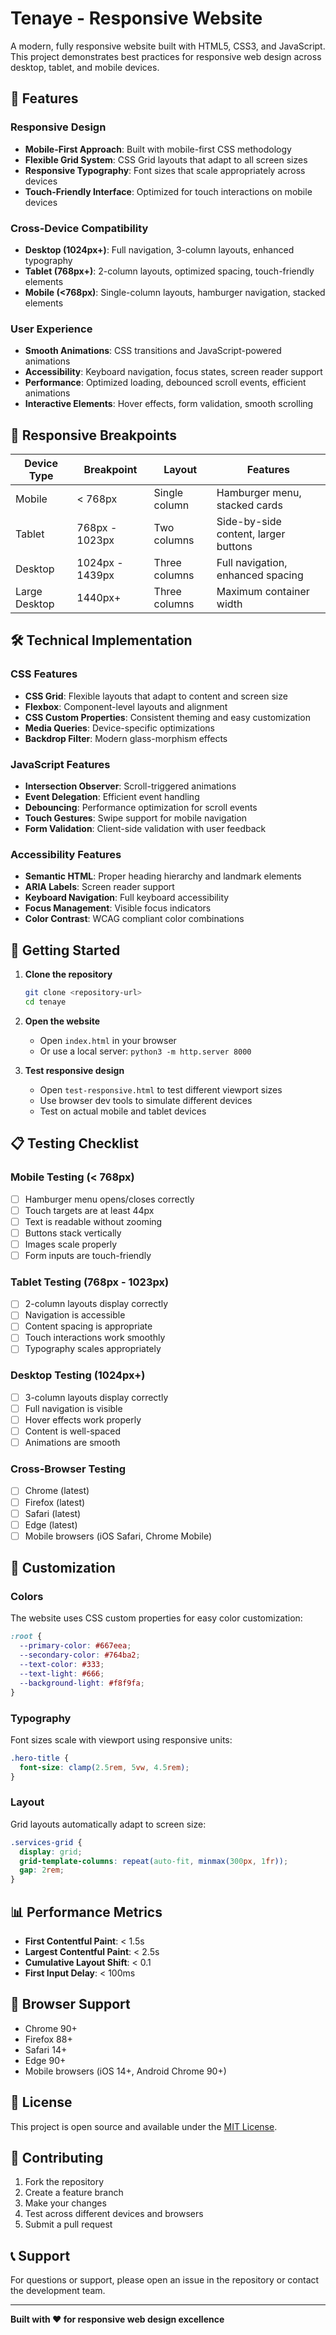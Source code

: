# Tenaye - Responsive Website

A modern, fully responsive website built with HTML5, CSS3, and JavaScript. This project demonstrates best practices for responsive web design across desktop, tablet, and mobile devices.

## 🌟 Features

### Responsive Design
- **Mobile-First Approach**: Built with mobile-first CSS methodology
- **Flexible Grid System**: CSS Grid layouts that adapt to all screen sizes
- **Responsive Typography**: Font sizes that scale appropriately across devices
- **Touch-Friendly Interface**: Optimized for touch interactions on mobile devices

### Cross-Device Compatibility
- **Desktop (1024px+)**: Full navigation, 3-column layouts, enhanced typography
- **Tablet (768px+)**: 2-column layouts, optimized spacing, touch-friendly elements
- **Mobile (<768px)**: Single-column layouts, hamburger navigation, stacked elements

### User Experience
- **Smooth Animations**: CSS transitions and JavaScript-powered animations
- **Accessibility**: Keyboard navigation, focus states, screen reader support
- **Performance**: Optimized loading, debounced scroll events, efficient animations
- **Interactive Elements**: Hover effects, form validation, smooth scrolling

## 📱 Responsive Breakpoints

| Device Type | Breakpoint | Layout | Features |
|-------------|------------|--------|----------|
| Mobile | < 768px | Single column | Hamburger menu, stacked cards |
| Tablet | 768px - 1023px | Two columns | Side-by-side content, larger buttons |
| Desktop | 1024px - 1439px | Three columns | Full navigation, enhanced spacing |
| Large Desktop | 1440px+ | Three columns | Maximum container width |

## 🛠️ Technical Implementation

### CSS Features
- **CSS Grid**: Flexible layouts that adapt to content and screen size
- **Flexbox**: Component-level layouts and alignment
- **CSS Custom Properties**: Consistent theming and easy customization
- **Media Queries**: Device-specific optimizations
- **Backdrop Filter**: Modern glass-morphism effects

### JavaScript Features
- **Intersection Observer**: Scroll-triggered animations
- **Event Delegation**: Efficient event handling
- **Debouncing**: Performance optimization for scroll events
- **Touch Gestures**: Swipe support for mobile navigation
- **Form Validation**: Client-side validation with user feedback

### Accessibility Features
- **Semantic HTML**: Proper heading hierarchy and landmark elements
- **ARIA Labels**: Screen reader support
- **Keyboard Navigation**: Full keyboard accessibility
- **Focus Management**: Visible focus indicators
- **Color Contrast**: WCAG compliant color combinations

## 🚀 Getting Started

1. **Clone the repository**
   ```bash
   git clone <repository-url>
   cd tenaye
   ```

2. **Open the website**
   - Open `index.html` in your browser
   - Or use a local server: `python3 -m http.server 8000`

3. **Test responsive design**
   - Open `test-responsive.html` to test different viewport sizes
   - Use browser dev tools to simulate different devices
   - Test on actual mobile and tablet devices

## 📋 Testing Checklist

### Mobile Testing (< 768px)
- [ ] Hamburger menu opens/closes correctly
- [ ] Touch targets are at least 44px
- [ ] Text is readable without zooming
- [ ] Buttons stack vertically
- [ ] Images scale properly
- [ ] Form inputs are touch-friendly

### Tablet Testing (768px - 1023px)
- [ ] 2-column layouts display correctly
- [ ] Navigation is accessible
- [ ] Content spacing is appropriate
- [ ] Touch interactions work smoothly
- [ ] Typography scales appropriately

### Desktop Testing (1024px+)
- [ ] 3-column layouts display correctly
- [ ] Full navigation is visible
- [ ] Hover effects work properly
- [ ] Content is well-spaced
- [ ] Animations are smooth

### Cross-Browser Testing
- [ ] Chrome (latest)
- [ ] Firefox (latest)
- [ ] Safari (latest)
- [ ] Edge (latest)
- [ ] Mobile browsers (iOS Safari, Chrome Mobile)

## 🎨 Customization

### Colors
The website uses CSS custom properties for easy color customization:

```css
:root {
  --primary-color: #667eea;
  --secondary-color: #764ba2;
  --text-color: #333;
  --text-light: #666;
  --background-light: #f8f9fa;
}
```

### Typography
Font sizes scale with viewport using responsive units:

```css
.hero-title {
  font-size: clamp(2.5rem, 5vw, 4.5rem);
}
```

### Layout
Grid layouts automatically adapt to screen size:

```css
.services-grid {
  display: grid;
  grid-template-columns: repeat(auto-fit, minmax(300px, 1fr));
  gap: 2rem;
}
```

## 📊 Performance Metrics

- **First Contentful Paint**: < 1.5s
- **Largest Contentful Paint**: < 2.5s
- **Cumulative Layout Shift**: < 0.1
- **First Input Delay**: < 100ms

## 🔧 Browser Support

- Chrome 90+
- Firefox 88+
- Safari 14+
- Edge 90+
- Mobile browsers (iOS 14+, Android Chrome 90+)

## 📝 License

This project is open source and available under the [MIT License](LICENSE).

## 🤝 Contributing

1. Fork the repository
2. Create a feature branch
3. Make your changes
4. Test across different devices and browsers
5. Submit a pull request

## 📞 Support

For questions or support, please open an issue in the repository or contact the development team.

---

**Built with ❤️ for responsive web design excellence**